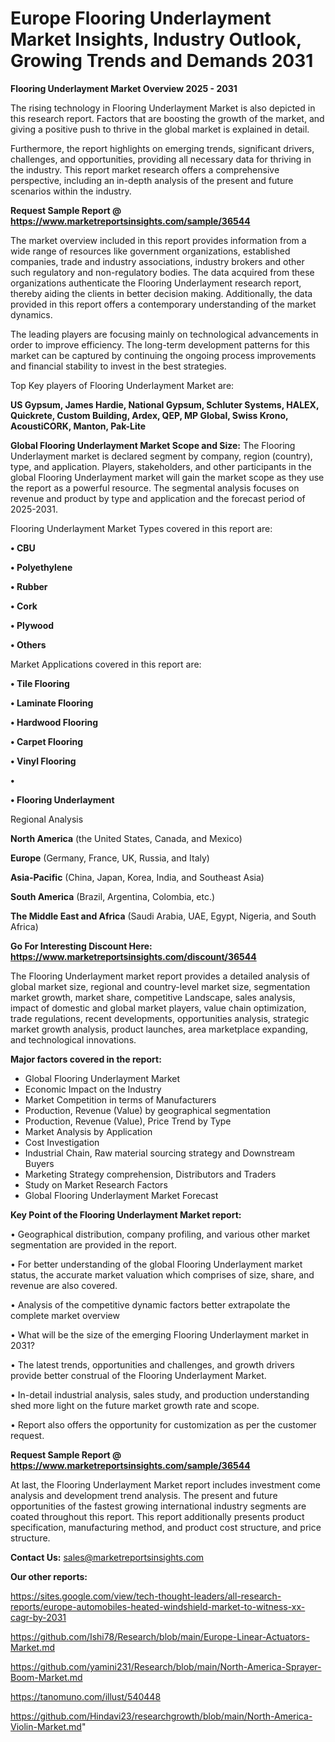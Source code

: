 # Europe Flooring Underlayment Market Insights, Industry Outlook, Growing Trends and Demands 2031

<Strong> Flooring Underlayment Market Overview 2025 - 2031</strong>

The rising technology in Flooring Underlayment Market is also depicted in this research report. Factors that are boosting the growth of the market, and giving a positive push to thrive in the global market is explained in detail.

Furthermore, the report highlights on emerging trends, significant drivers, challenges, and opportunities, providing all necessary data for thriving in the industry. This report market research offers a comprehensive perspective, including an in-depth analysis of the present and future scenarios within the industry.

<strong>Request Sample Report @ <a href=https://www.marketreportsinsights.com/sample/36544>https://www.marketreportsinsights.com/sample/36544</a></strong>

The market overview included in this report provides information from a wide range of resources like government organizations, established companies, trade and industry associations, industry brokers and other such regulatory and non-regulatory bodies. The data acquired from these organizations authenticate the Flooring Underlayment research report, thereby aiding the clients in better decision making. Additionally, the data provided in this report offers a contemporary understanding of the market dynamics.

The leading players are focusing mainly on technological advancements in order to improve efficiency. The long-term development patterns for this market can be captured by continuing the ongoing process improvements and financial stability to invest in the best strategies.

Top Key players of Flooring Underlayment Market are:

<strong>US Gypsum, James Hardie, National Gypsum, Schluter Systems, HALEX, Quickrete, Custom Building, Ardex, QEP, MP Global, Swiss Krono, AcoustiCORK, Manton, Pak-Lite</strong>

<strong><b>Global Flooring Underlayment Market Scope and Size:</b></strong>
The Flooring Underlayment market is declared segment by company, region (country), type, and application. Players, stakeholders, and other participants in the global Flooring Underlayment market will gain the market scope as they use the report as a powerful resource. The segmental analysis focuses on revenue and product by type and application and the forecast period of 2025-2031.

Flooring Underlayment Market Types covered in this report are:

<strong>•  CBU

•  Polyethylene

•  Rubber

•  Cork

•  Plywood

•  Others</strong>

Market Applications covered in this report are:

<strong>•  Tile Flooring

•  Laminate Flooring

•  Hardwood Flooring

•  Carpet Flooring

•  Vinyl Flooring

•  

•  Flooring Underlayment</strong> 

Regional Analysis

<strong>North America</strong> (the United States, Canada, and Mexico)

<strong>Europe</strong> (Germany, France, UK, Russia, and Italy)

<strong>Asia-Pacific</strong> (China, Japan, Korea, India, and Southeast Asia)

<strong>South America</strong> (Brazil, Argentina, Colombia, etc.)

<strong>The Middle East and Africa</strong> (Saudi Arabia, UAE, Egypt, Nigeria, and South Africa)

<strong>Go For Interesting Discount Here: <a href=https://www.marketreportsinsights.com/discount/36544>https://www.marketreportsinsights.com/discount/36544</a></strong>

The Flooring Underlayment market report provides a detailed analysis of global market size, regional and country-level market size, segmentation market growth, market share, competitive Landscape, sales analysis, impact of domestic and global market players, value chain optimization, trade regulations, recent developments, opportunities analysis, strategic market growth analysis, product launches, area marketplace expanding, and technological innovations.

<strong><b>Major factors covered in the report:</b></strong>
<ul>
  <li>Global Flooring Underlayment Market </li>
  <li>Economic Impact on the Industry</li>
  <li>Market Competition in terms of Manufacturers</li>
  <li>Production, Revenue (Value) by geographical segmentation</li>
  <li>Production, Revenue (Value), Price Trend by Type</li>
  <li>Market Analysis by Application</li>
  <li>Cost Investigation</li>
  <li>Industrial Chain, Raw material sourcing strategy and Downstream Buyers</li>
  <li>Marketing Strategy comprehension, Distributors and Traders</li>
  <li>Study on Market Research Factors</li>
  <li>Global Flooring Underlayment Market Forecast</li>
</ul>

<strong><b>Key Point of the Flooring Underlayment Market report:</b></strong>

• Geographical distribution, company profiling, and various other market segmentation are provided in the report.

• For better understanding of the global Flooring Underlayment market status, the accurate market valuation which comprises of size, share, and revenue are also covered.

• Analysis of the competitive dynamic factors better extrapolate the complete market overview

• What will be the size of the emerging Flooring Underlayment market in 2031?

• The latest trends, opportunities and challenges, and growth drivers provide better construal of the Flooring Underlayment Market.

• In-detail industrial analysis, sales study, and production understanding shed more light on the future market growth rate and scope.

• Report also offers the opportunity for customization as per the customer request.

<strong>Request Sample Report @ <a href=https://www.marketreportsinsights.com/sample/36544>https://www.marketreportsinsights.com/sample/36544</a></strong>

At last, the Flooring Underlayment Market report includes investment come analysis and development trend analysis. The present and future opportunities of the fastest growing international industry segments are coated throughout this report. This report additionally presents product specification, manufacturing method, and product cost structure, and price structure.

<strong>Contact Us:</strong>
sales@marketreportsinsights.com

<strong>Our other reports:</strong>

<a href=https://sites.google.com/view/tech-thought-leaders/all-research-reports/europe-automobiles-heated-windshield-market-to-witness-xx-cagr-by-2031>https://sites.google.com/view/tech-thought-leaders/all-research-reports/europe-automobiles-heated-windshield-market-to-witness-xx-cagr-by-2031</a>

<a href=https://github.com/Ishi78/Research/blob/main/Europe-Linear-Actuators-Market.md>https://github.com/Ishi78/Research/blob/main/Europe-Linear-Actuators-Market.md</a>

<a href=https://github.com/yamini231/Research/blob/main/North-America-Sprayer-Boom-Market.md>https://github.com/yamini231/Research/blob/main/North-America-Sprayer-Boom-Market.md</a>

<a href=https://tanomuno.com/illust/540448>https://tanomuno.com/illust/540448</a>

<a href=https://github.com/Hindavi23/researchgrowth/blob/main/North-America-Violin-Market.md>https://github.com/Hindavi23/researchgrowth/blob/main/North-America-Violin-Market.md</a>"
